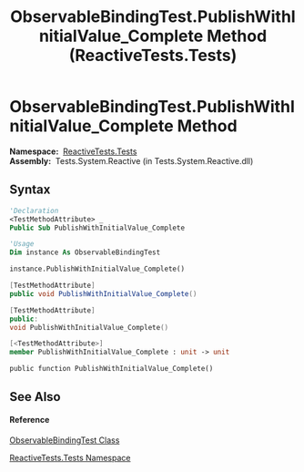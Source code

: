 ﻿---
title: ObservableBindingTest.PublishWithInitialValue_Complete Method  (ReactiveTests.Tests)
TOCTitle: PublishWithInitialValue_Complete Method
ms:assetid: M:ReactiveTests.Tests.ObservableBindingTest.PublishWithInitialValue_Complete
ms:mtpsurl: https://msdn.microsoft.com/en-us/library/reactivetests.tests.observablebindingtest.publishwithinitialvalue_complete(v=VS.103)
ms:contentKeyID: 36620564
ms.date: 06/28/2011
mtps_version: v=VS.103
f1_keywords:
- ReactiveTests.Tests.ObservableBindingTest.PublishWithInitialValue_Complete
dev_langs:
- CSharp
- JScript
- VB
- FSharp
- c++
---

# ObservableBindingTest.PublishWithInitialValue\_Complete Method

**Namespace:**  [ReactiveTests.Tests](hh289046\(v=vs.103\).md)  
**Assembly:**  Tests.System.Reactive (in Tests.System.Reactive.dll)

## Syntax

``` vb
'Declaration
<TestMethodAttribute> _
Public Sub PublishWithInitialValue_Complete
```

``` vb
'Usage
Dim instance As ObservableBindingTest

instance.PublishWithInitialValue_Complete()
```

``` csharp
[TestMethodAttribute]
public void PublishWithInitialValue_Complete()
```

``` c++
[TestMethodAttribute]
public:
void PublishWithInitialValue_Complete()
```

``` fsharp
[<TestMethodAttribute>]
member PublishWithInitialValue_Complete : unit -> unit 
```

``` jscript
public function PublishWithInitialValue_Complete()
```

## See Also

#### Reference

[ObservableBindingTest Class](hh303616\(v=vs.103\).md)

[ReactiveTests.Tests Namespace](hh289046\(v=vs.103\).md)

